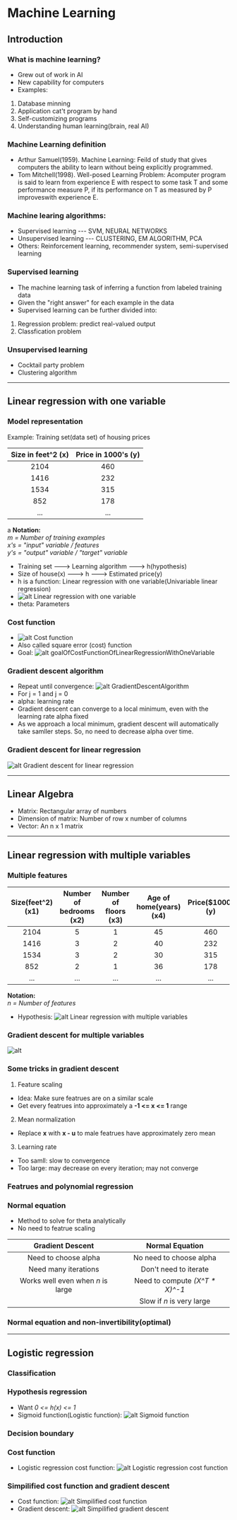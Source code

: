 # Machine Learning
## Introduction
### What is machine learning?
* Grew out of work in AI
* New capability for computers
* Examples:
1. Database minning
2. Application cat't program by hand
3. Self-customizing programs
4. Understanding human learning(brain, real AI)
### Machine Learning definition
* Arthur Samuel(1959). Machine Learning: Feild of study that gives computers the ability to learn without being explicitly programmed.
* Tom Mitchell(1998). Well-posed Learning Problem: Acomputer program is said to learn from experience E with respect to some task T and some performance measure P, if its performance on T as measured by P improveswith experience E.
### Machine learing algorithms:
* Supervised learning --- SVM, NEURAL NETWORKS
* Unsupervised learning --- CLUSTERING, EM ALGORITHM, PCA
* Others: Reinforcement learning, recommender system, semi-supervised learning
### Supervised learning
* The machine learning task of inferring a function from labeled training data
* Given the "right answer" for each example in the data
* Supervised learning can be further divided into:
1. Regression problem: predict real-valued output
2. Classfication problem
### Unsupervised learning
* Cocktail party problem
* Clustering algorithm
************************
## Linear regression with one variable
### Model representation

Example: Training set(data set) of housing prices

| Size in feet^2 (x) | Price in 1000's (y) |
|:------------------:|:-------------------:|
|        2104        |         460         |
|        1416        |         232         |
|        1534        |         315         |
|        852         |         178         |
|        ...         |         ...         |
a
**Notation:**   
*m = Number of training examples*   
*x's = "input" variable / features*   
*y's = "output" variable / "target" variable*   
* Training set ---> Learning algorithm ---> h(hypothesis)
* Size of house(x) ---> h ---> Estimated price(y)
* h is a function: Linear regression with one variable(Univariable linear regression)
* ![alt Linear regression with one variable](res/linearRegressionWithOneVariable.png)
* theta: Parameters
### Cost function
* ![alt Cost function](res/costFunctionOfLinearRegressionWithOneVariable.png)
* Also called square error (cost) function
* Goal: ![alt goalOfCostFunctionOfLinearRegressionWithOneVariable](res/goalOfCostFunctionOfLinearRegressionWithOneVariable.png)
### Gradient descent algorithm
* Repeat until convergence: ![alt GradientDescentAlgorithm](res/GradientDescentAlgorithm.png)
* For j = 1 and j = 0
* alpha: learning rate
* Gradient descent can converge to a local minimum, even with the learning rate alpha fixed
* As we approach a local minimum, gradient descent will automatically take samller steps. So, no need to decrease alpha over time.
### Gradient descent for linear regression
![alt Gradient descent for linear regression](res/gradientDescentForLinearRegression.png)
******************************
## Linear Algebra
* Matrix: Rectangular array of numbers
* Dimension of matrix: Number of row x number of columns
* Vector: An n x 1 matrix
******************************
## Linear regression with multiple variables
### Multiple features

| Size(feet^2) (x1) | Number of bedrooms (x2) | Number of floors (x3) | Age of home(years) (x4) | Price($1000) (y) |
|:-----------------:|:-----------------------:|:---------------------:|:-----------------------:|:----------------:|
|       2104        |            5            |           1           |           45            |       460        |
|       1416        |            3            |           2           |           40            |       232        |
|       1534        |            3            |           2           |           30            |       315        |
|        852        |            2            |           1           |           36            |       178        |
|        ...        |           ...           |          ...          |           ...           |       ...        |

**Notation:**   
*n = Number of features*   
* Hypothesis: ![alt Linear regression with multiple variables](res/linearRegressionWithMultipleVariables.png)
### Gradient descent for multiple variables
![alt](res/gradientDescentForMultipleVariables.png)
### Some tricks in gradient descent
1. Feature scaling
* Idea: Make sure featrues are on a similar scale
* Get every featrues into approximately a **-1 <= x <= 1** range
2. Mean normalization
* Replace **x** with **x - u** to male featrues have approximately zero mean
3. Learning rate
* Too samll: slow to convergence
* Too large: may decrease on every iteration; may not converge
### Featrues and polynomial regression
### Normal equation
* Method to solve for theta analytically
* No need to featrue scaling

|         Gradient Descent          |        Normal Equation         |
|:---------------------------------:|:------------------------------:|
|       Need to choose alpha        |    No need to choose alpha     |
|       Need many iterations        |     Don't need to iterate      |
| Works well even when *n* is large | Need to compute *(X^T * X)^-1* |
|                                   |   Slow if *n* is very large    |

### Normal equation and non-invertibility(optimal)
*********************************
## Logistic regression
### Classification
### Hypothesis regression
* Want *0 <= h(x) <= 1*
* Sigmoid function(Logistic function): ![alt Sigmoid function](res/SigmoidFunction.png)
### Decision boundary
### Cost function
* Logistic regression cost function: ![alt Logistic regression cost function](res/logisticRegressionCostFunction.png)
### Simpilified cost function and gradient descent
* Cost function: ![alt Simpilified cost function](res/simplifiedLogisticRegressionCostFunction.png)
* Gradient descent: ![alt Simpilified gradient descent](res/simpilifiedGradientDescent.png)